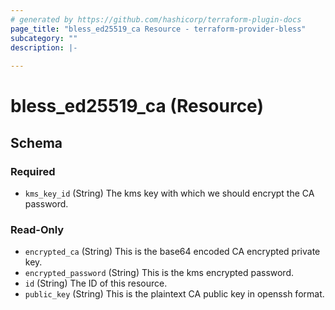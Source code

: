 ```yaml
---
# generated by https://github.com/hashicorp/terraform-plugin-docs
page_title: "bless_ed25519_ca Resource - terraform-provider-bless"
subcategory: ""
description: |-
  
---
```


# bless_ed25519_ca (Resource)





<!-- schema generated by tfplugindocs -->
## Schema

### Required

- `kms_key_id` (String) The kms key with which we should encrypt the CA password.

### Read-Only

- `encrypted_ca` (String) This is the base64 encoded CA encrypted private key.
- `encrypted_password` (String) This is the kms encrypted password.
- `id` (String) The ID of this resource.
- `public_key` (String) This is the plaintext CA public key in openssh format.
